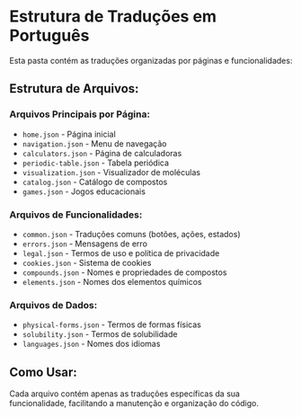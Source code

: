 # Estrutura de Traduções em Português

Esta pasta contém as traduções organizadas por páginas e funcionalidades:

## Estrutura de Arquivos:

### Arquivos Principais por Página:
- `home.json` - Página inicial
- `navigation.json` - Menu de navegação
- `calculators.json` - Página de calculadoras
- `periodic-table.json` - Tabela periódica
- `visualization.json` - Visualizador de moléculas
- `catalog.json` - Catálogo de compostos
- `games.json` - Jogos educacionais

### Arquivos de Funcionalidades:
- `common.json` - Traduções comuns (botões, ações, estados)
- `errors.json` - Mensagens de erro
- `legal.json` - Termos de uso e política de privacidade
- `cookies.json` - Sistema de cookies
- `compounds.json` - Nomes e propriedades de compostos
- `elements.json` - Nomes dos elementos químicos

### Arquivos de Dados:
- `physical-forms.json` - Termos de formas físicas
- `solubility.json` - Termos de solubilidade
- `languages.json` - Nomes dos idiomas

## Como Usar:

Cada arquivo contém apenas as traduções específicas da sua funcionalidade, facilitando a manutenção e organização do código.